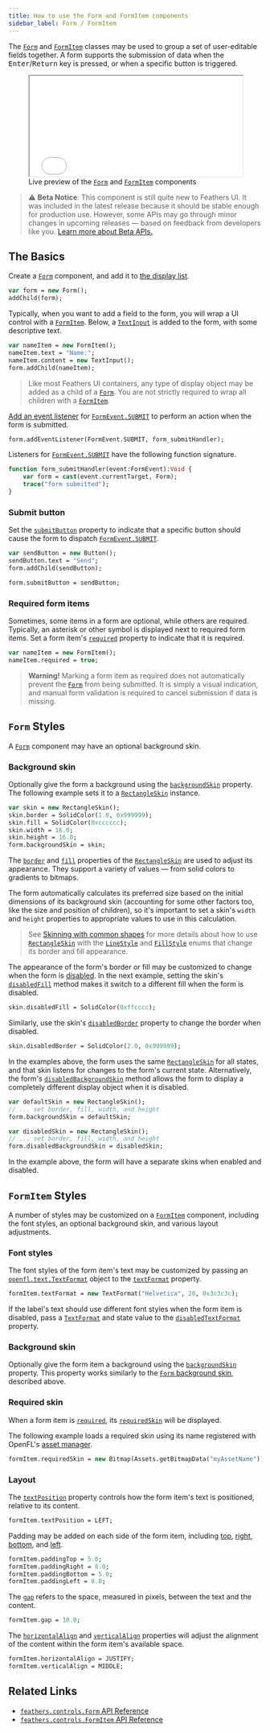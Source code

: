 ```yaml
---
title: How to use the Form and FormItem components
sidebar_label: Form / FormItem
---
```


The [`Form`](https://api.feathersui.com/current/feathers/controls/Form.html) and [`FormItem`](https://api.feathersui.com/current/feathers/controls/FormItem.html) classes may be used to group a set of user-editable fields together. A form supports the submission of data when the <kbd>Enter</kbd>/<kbd>Return</kbd> key is pressed, or when a specific button is triggered.

<figure>
<iframe src="/learn/haxe-openfl/samples/form.html" width="100%" height="200"></iframe>
<figcaption>Live preview of the <a href="https://api.feathersui.com/current/feathers/controls/Form.html"><code>Form</code></a> and <a href="https://api.feathersui.com/current/feathers/controls/FormItem.html"><code>FormItem</code></a> components</figcaption>
</figure>

> ⚠️ **Beta Notice**: This component is still quite new to Feathers UI. It was included in the latest release because it should be stable enough for production use. However, some APIs may go through minor changes in upcoming releases — based on feedback from developers like you. [Learn more about Beta APIs.](./semver.md#beta-apis)

## The Basics

Create a [`Form`](https://api.feathersui.com/current/feathers/controls/Form.html) component, and add it to [the display list](https://books.openfl.org/openfl-developers-guide/display-programming/basics-of-display-programming.html).

```haxe
var form = new Form();
addChild(form);
```

Typically, when you want to add a field to the form, you will wrap a UI control with a [`FormItem`](https://api.feathersui.com/current/feathers/controls/FormItem.html). Below, a [`TextInput`](./text-input.md) is added to the form, with some descriptive text.

```haxe
var nameItem = new FormItem();
nameItem.text = "Name:";
nameItem.content = new TextInput();
form.addChild(nameItem);
```

> Like most Feathers UI containers, any type of display object may be added as a child of a [`Form`](https://api.feathersui.com/current/feathers/controls/Form.html). You are not strictly required to wrap all children with a [`FormItem`](https://api.feathersui.com/current/feathers/controls/FormItem.html).

[Add an event listener](https://books.openfl.org/openfl-developers-guide/handling-events/basics-of-handling-events.html) for [`FormEvent.SUBMIT`](https://api.feathersui.com/current/feathers/events/FormEvent.html#SUBMIT) to perform an action when the form is submitted.

```haxe
form.addEventListener(FormEvent.SUBMIT, form_submitHandler);
```

Listeners for [`FormEvent.SUBMIT`](https://api.feathersui.com/current/feathers/events/FormEvent.html#SUBMIT) have the following function signature.

```haxe
function form_submitHandler(event:FormEvent):Void {
    var form = cast(event.currentTarget, Form);
    trace("form submitted");
}
```

### Submit button

Set the [`submitButton`](https://api.feathersui.com/current/feathers/controls/Form.html#submitButton) property to indicate that a specific button should cause the form to dispatch [`FormEvent.SUBMIT`](https://api.feathersui.com/current/feathers/events/FormEvent.html#SUBMIT).

```haxe
var sendButton = new Button();
sendButton.text = "Send";
form.addChild(sendButton);

form.submitButton = sendButton;
```

### Required form items

Sometimes, some items in a form are optional, while others are required. Typically, an asterisk or other symbol is displayed next to required form items. Set a form item's [`required`](https://api.feathersui.com/current/feathers/controls/FormItem.html#required) property to indicate that it is required.

```haxe
var nameItem = new FormItem();
nameItem.required = true;
```

> **Warning!** Marking a form item as required does not automatically prevent the [`Form`](https://api.feathersui.com/current/feathers/controls/Form.html) from being submitted. It is simply a visual indication, and manual form validation is required to cancel submission if data is missing.

## `Form` Styles

A [`Form`](https://api.feathersui.com/current/feathers/controls/Form.html) component may have an optional background skin.

### Background skin

Optionally give the form a background using the [`backgroundSkin`](https://api.feathersui.com/current/feathers/controls/LayoutGroup.html#backgroundSkin) property. The following example sets it to a [`RectangleSkin`](https://api.feathersui.com/current/feathers/skins/RectangleSkin.html) instance.

```haxe
var skin = new RectangleSkin();
skin.border = SolidColor(1.0, 0x999999);
skin.fill = SolidColor(0xcccccc);
skin.width = 16.0;
skin.height = 16.0;
form.backgroundSkin = skin;
```

The [`border`](https://api.feathersui.com/current/feathers/skins/BaseGraphicsPathSkin.html#border) and [`fill`](https://api.feathersui.com/current/feathers/skins/BaseGraphicsPathSkin.html#fill) properties of the [`RectangleSkin`](https://api.feathersui.com/current/feathers/skins/RectangleSkin.html) are used to adjust its appearance. They support a variety of values — from solid colors to gradients to bitmaps.

The form automatically calculates its preferred size based on the initial dimensions of its background skin (accounting for some other factors too, like the size and position of children), so it's important to set a skin's `width` and `height` properties to appropriate values to use in this calculation.

> See [Skinning with common shapes](./shape-skins.md) for more details about how to use [`RectangleSkin`](https://api.feathersui.com/current/feathers/skins/RectangleSkin.html) with the [`LineStyle`](https://api.feathersui.com/current/feathers/graphics/LineStyle.html) and [`FillStyle`](https://api.feathersui.com/current/feathers/graphics/FillStyle.html) enums that change its border and fill appearance.

The appearance of the form's border or fill may be customized to change when the form is [disabled](https://api.feathersui.com/current/feathers/core/IUIControl.html#enabled). In the next example, setting the skin's [`disabledFill`](https://api.feathersui.com/current/feathers/skins/RectangleSkin.html#disabledFill) method makes it switch to a different fill when the form is disabled.

```haxe
skin.disabledFill = SolidColor(0xffcccc);
```

Similarly, use the skin's [`disabledBorder`](https://api.feathersui.com/current/feathers/skins/RectangleSkin.html#disabledBorder) property to change the border when disabled.

```haxe
skin.disabledBorder = SolidColor(2.0, 0x999999);
```

In the examples above, the form uses the same [`RectangleSkin`](https://api.feathersui.com/current/feathers/skins/RectangleSkin.html) for all states, and that skin listens for changes to the form's current state. Alternatively, the form's [`disabledBackgroundSkin`](https://api.feathersui.com/current/feathers/controls/LayoutGroup.html#disabledBackgroundSkin) method allows the form to display a completely different display object when it is disabled.

```haxe
var defaultSkin = new RectangleSkin();
// ... set border, fill, width, and height
form.backgroundSkin = defaultSkin;

var disabledSkin = new RectangleSkin();
// ... set border, fill, width, and height
form.disabledBackgroundSkin = disabledSkin;
```

In the example above, the form will have a separate skins when enabled and disabled.

## `FormItem` Styles

A number of styles may be customized on a [`FormItem`](https://api.feathersui.com/current/feathers/controls/FormItem.html) component, including the font styles, an optional background skin, and various layout adjustments.

### Font styles

The font styles of the form item's text may be customized by passing an [`openfl.text.TextFormat`](https://api.openfl.org/openfl/text/TextFormat.html) object to the [`textFormat`](https://api.feathersui.com/current/feathers/controls/FormItem.html#textFormat) property.

```haxe
formItem.textFormat = new TextFormat("Helvetica", 20, 0x3c3c3c);
```

If the label's text should use different font styles when the form item is disabled, pass a [`TextFormat`](https://api.openfl.org/openfl/text/TextFormat.html) and state value to the [`disabledTextFormat`](https://api.feathersui.com/current/feathers/controls/FormItem.html#disabledTextFormat) property.

### Background skin

Optionally give the form item a background using the [`backgroundSkin`](https://api.feathersui.com/current/feathers/controls/FormItem.html#backgroundSkin) property. This property works similarly to the [`Form` background skin](#background-skin), described above.

### Required skin

When a form item is [`required`](https://api.feathersui.com/current/feathers/controls/FormItem.html#required), its [`requiredSkin`](https://api.feathersui.com/current/feathers/controls/FormItem.html#requiredSkin) will be displayed.

The following example loads a required skin using its name registered with OpenFL's [asset manager](https://api.openfl.org/openfl/utils/Assets.html).

```haxe
formItem.requiredSkin = new Bitmap(Assets.getBitmapData("myAssetName"));
```

### Layout

The [`textPosition`](https://api.feathersui.com/current/feathers/controls/FormItem.html#textPosition) property controls how the form item's text is positioned, relative to its content.

```haxe
formItem.textPosition = LEFT;
```

Padding may be added on each side of the form item, including [top](https://api.feathersui.com/current/feathers/controls/FormItem.html#paddingTop), [right](https://api.feathersui.com/current/feathers/controls/FormItem.html#paddingRight), [bottom](https://api.feathersui.com/current/feathers/controls/FormItem.html#paddingBottom), and [left](https://api.feathersui.com/current/feathers/controls/FormItem.html#paddingLeft).

```haxe
formItem.paddingTop = 5.0;
formItem.paddingRight = 8.0;
formItem.paddingBottom = 5.0;
formItem.paddingLeft = 8.0;
```

The [`gap`](https://api.feathersui.com/current/feathers/controls/FormItem.html#gap) refers to the space, measured in pixels, between the text and the content.

```haxe
formItem.gap = 10.0;
```

The [`horizontalAlign`](https://api.feathersui.com/current/feathers/controls/FormItem.html#horizontalAlign) and [`verticalAlign`](https://api.feathersui.com/current/feathers/controls/FormItem.html#verticalAlign) properties will adjust the alignment of the content within the form item's available space.

```haxe
formItem.horizontalAlign = JUSTIFY;
formItem.verticalAlign = MIDDLE;
```

## Related Links

- [`feathers.controls.Form` API Reference](https://api.feathersui.com/current/feathers/controls/Form.html)
- [`feathers.controls.FormItem` API Reference](https://api.feathersui.com/current/feathers/controls/FormItem.html)
